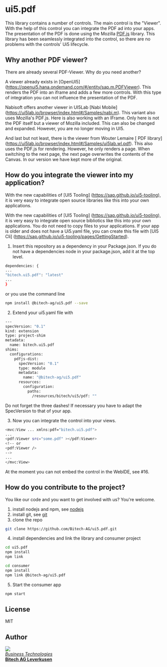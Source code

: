 # ui5.pdf
This library contains a number of controls. The main control is the "Viewer". With the help of this control you can integrate the PDF ad into your apps. The presentation of the PDF is done using the Mozilla [PDF.js](https://mozilla.github.io/pdf.js) library. This library has been seamlessly integrated into the control, so there are no problems with the controls' Ui5 lifecycle.

## Why another PDF viewer?

There are already several PDF-Viewer. Why do you need another?

A viewer already exists in [OpenUI5] (https://openui5.hana.ondemand.com/#/entity/sap.m.PDFViewer). This renders the PDF into an iframe and adds a few more controls. With this type of integration you can not influence the presentation of the PDF.

Nabisoft offers another viewer in UI5Lab [Nabi Mobile] (https://ui5lab.io/browser/index.html#/Samples/nabi.m). This variant also uses Mozilla's PDF.js. Here is also working with an IFrame. Only here is not the PDF itself but a viewer of Mozilla included. This can also be changed and expanded. However, you are no longer moving in UI5.

And last but not least, there is the viewer from Wouter Lemaire [
PDF library] (https://ui5lab.io/browser/index.html#/Samples/ui5lab.wl.pdf). This also uses the PDF.js for rendering. However, he only renders a page. When switching to the next page, the next page overwrites the contents of the Canvas. In our version we have kept more of the original.

## How do you integrate the viewer into my application?

With the new capabilities of [UI5 Tooling] (https://sap.github.io/ui5-tooling), it is very easy to integrate open source libraries like this into your own applications.

With the new capabilities of [UI5 Tooling] (https://sap.github.io/ui5-tooling), it is very easy to integrate open source bibliotics like this into your own applications. You do not need to copy files to your applications. If your app is older and does not have a Ui5.yaml file, you can create this file with [UI5 Cli] (https://sap.github.io/ui5-tooling/pages/GettingStarted).

1. Insert this repository as a dependency in your Package.json. If you do not have a dependencies node in your package.json, add it at the top level.
```sh
dependencies: {
...
"bitech.ui5.pdf": "latest"
...
}
```
or you use the command line
```sh
npm install @bitech-ag/ui5.pdf --save
```
2. Extend your ui5.yaml file with
```sh
---
specVersion: "0.1"
kind: extension
type: project-shim
metadata:
  name: bitech.ui5.pdf
shims:
  configurations:
    pdfjs-dist:
      specVersion: "0.1"
      type: module
      metadata:
        name: "@bitech-ag/ui5.pdf"
      resources:
        configuration:
          paths:
            /resources/bitech/ui5/pdf: ""
```
Do not forget the three dashes! If necessary you have to adapt the SpecVersion to that of your app.

3. Now you can integrate the control into your views.
```sh
<mvc:View ... xmlns:pdf="bitech.ui5.pdf">
...
<pdf:Viewer src="some.pdf" ></pdf:Viewer>
<!-- or 
<pdf:Viewer />
-->
...
</mvc:View>
```
At the moment you can not embed the control in the WebIDE, see #16.


## How do you contribute to the project?

You like our code and you want to get involved with us? You're welcome.

1. install nodejs and npm, see [nodejs](https://nodejs.org/en/download/)
2. install git, see [git](https://git-scm.com/downloads)
3. clone the repo
```sh
git clone https://github.com/Bitech-AG/ui5.pdf.git
```
4. install dependencies and link the library and consumer project
```sh
cd ui5.pdf
npm install
npm link

cd consumer
npm install
npm link @bitech-ag/ui5.pdf
```
5. Start the consumer app
```sh
npm start
```

## License

MIT

## Author
[<img src="https://bitech.ag/images/icon_netweaver_gr.png">](https://bitech.ag/netweaver-technologies.html)  
*[Business Technologies](https://bitech.ag/netweaver-technologies.html)*  
**[Bitech AG Leverkusen](https://www.bitech.ag)**